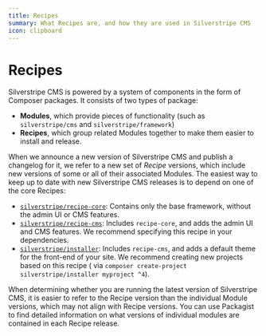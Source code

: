 ```yaml
---
title: Recipes
summary: What Recipes are, and how they are used in Silverstripe CMS
icon: clipboard
---
```


# Recipes

Silverstripe CMS is powered by a system of components in the form of Composer packages. It consists of two types of
package:

- **Modules**, which provide pieces of functionality (such as `silverstripe/cms` and `silverstripe/framework`)
- **Recipes**, which group related Modules together to make them easier to install and release.

When we announce a new version of Silverstripe CMS and publish a changelog for it, we refer to a new set of _Recipe_
versions, which include new versions of some or all of their associated Modules. The easiest way to keep up to date with
new Silverstripe CMS releases is to depend on one of the core Recipes:

- [`silverstripe/recipe-core`](https://packagist.org/packages/silverstripe/recipe-core): Contains only the base
  framework, without the admin UI or CMS features.
- [`silverstripe/recipe-cms`](https://packagist.org/packages/silverstripe/recipe-cms): Includes `recipe-core`, and adds
  the admin UI and CMS features. We recommend specifying this recipe in your dependencies.
- [`silverstripe/installer`](https://packagist.org/packages/silverstripe/installer): Includes `recipe-cms`, and adds a
  default theme for the front-end of your site. We recommend creating new projects based on this recipe (
  via `composer create-project silverstripe/installer myproject ^4`).

When determining whether you are running the latest version of Silverstripe CMS, it is easier to refer to the Recipe
version than the individual Module versions, which may not align with Recipe versions. You can use Packagist to find
detailed information on what versions of individual modules are contained in each Recipe release.
